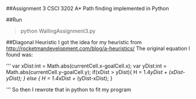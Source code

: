 ##Assignment 3 CSCI 3202
A* Path finding implemented in Python

##Run
>python WallingAssignment3.py

##Diagonal Heuristic
I got the idea for my heuristic from http://rocketmandevelopment.com/blog/a-heuristics/
The original equation I found was:

'''
var xDist:int = Math.abs(currentCell.x-goalCell.x);
var yDist:int = Math.abs(currentCell.y-goalCell.y);
if(xDist > yDist){
   H = 1.4*yDist + (xDist-yDist);
} else {
   H = 1.4*xDist + (yDist-xDist);
}

'''
So then I rewrote that in python to fit my program
